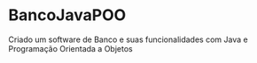 # BancoJavaPOO
Criado um software de Banco e suas funcionalidades com Java e Programação Orientada a Objetos
